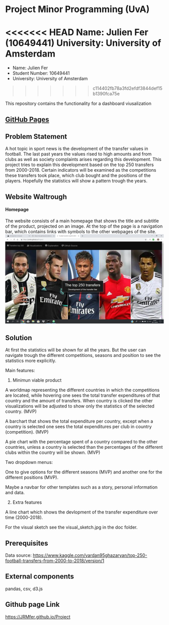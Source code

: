 # Project Minor Programming (UvA)
<<<<<<< HEAD
Name: Julien Fer (10649441)
University: University of Amsterdam
=======
* Name: Julien Fer
* Student Number: 10649441
* University: University of Amsterdam
>>>>>>> c114402fb78a3fd2efdf3844def15b1390fca75e

This repository contains the functionality for a dashboard viusalization

## [GitHub Pages](https://jrmfer.github.io/Project)

## Problem Statement
A hot topic in sport news is the development of the transfer values in football.
The last past years the values rised to high amounts and from clubs as well as
society complaints arises regarding this development. This project tries to
explain this development based on the top 250 transfers from 2000-2018. Certain
indicators will be examined as the competitions these transfers took place,
which club bought and the positions of the players. Hopefully the statistics
will show a pattern trough the years.

## Website Waltrough
#### Homepage
The website consists of a main homepage that shows the title and subtitle of the product, projected on an image. At the top of the page is a navigation bar, which contains links with symbols to the other webpages of the site.
![](doc/homepage_boven.png) 

## Solution
At first the statistics will be shown for all the years. But the user can
navigate trough the different competitions, seasons and position to see the
statistics more explicitly.

Main features:

1. Minimun viable product

A worldmap representing the different countries in which the competitions are
located, while hovering one sees the total transfer expenditures of that country
and the amount of transfers. When country is clicked the other visualizations
will be adjusted to show only the statistics of the selected country. (MVP)

A barchart that shows the total expenditure per country, except when a country
is selected one sees the total expenditures per club in country (competition). (MVP)

A pie chart with the percentage spent of a country compared to the other countries,
unless a country is selected than the percentages of the different clubs within
the country will be shown. (MVP)

Two dropdown menus:

One to give options for the different seasons (MVP) and another one for the
different positions (MVP).

Maybe a navbar for other templates such as a story, personal information and data.


2. Extra features

A line chart which shows the devlopment of the transfer expenditure over time (2000-2018).

For the visual sketch see the visual_sketch.jpg in the doc folder.

## Prerequisites
Data source: https://www.kaggle.com/vardan95ghazaryan/top-250-football-transfers-from-2000-to-2018/version/1

## External components
pandas, csv, d3.js

## Github page Link
https://JRMfer.github.io/Project
